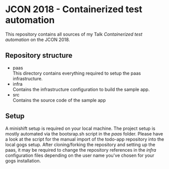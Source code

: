 # JCON 2018 - Containerized test automation
This repository contains all sources of my Talk *Containerized test automation*
on the JCON 2018.

## Repository structure

* paas  
  This directory contains everything required to setup the paas infrastructure.
* infra  
  Contains the infrastructure configuration to build the sample app.
* src  
  Contains the source code of the sample app
  
## Setup
A minishift setup is required on your local machine.
The project setup is mostly automated via the bootsrap.sh script in the *paas* folder.
Please have a look at the script for the manual import of the todo-app repository
into the local gogs setup. After cloning/forking the repository and setting up the paas, 
it may be required to change the repository references in the *infra* configuration files
depending on the user name you've chosen for your gogs installation.